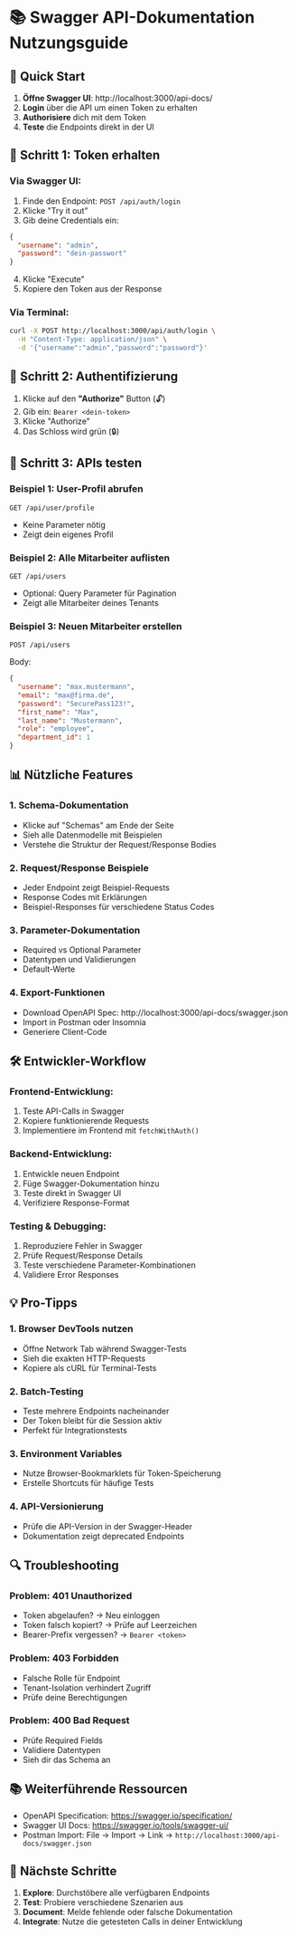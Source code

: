 # 📚 Swagger API-Dokumentation Nutzungsguide

## 🎯 Quick Start

1. **Öffne Swagger UI**: http://localhost:3000/api-docs/
2. **Login** über die API um einen Token zu erhalten
3. **Authorisiere** dich mit dem Token
4. **Teste** die Endpoints direkt in der UI

## 🔐 Schritt 1: Token erhalten

### Via Swagger UI:

1. Finde den Endpoint: `POST /api/auth/login`
2. Klicke "Try it out"
3. Gib deine Credentials ein:

```json
{
  "username": "admin",
  "password": "dein-passwort"
}
```

4. Klicke "Execute"
5. Kopiere den Token aus der Response

### Via Terminal:

```bash
curl -X POST http://localhost:3000/api/auth/login \
  -H "Content-Type: application/json" \
  -d '{"username":"admin","password":"password"}'
```

## 🔑 Schritt 2: Authentifizierung

1. Klicke auf den **"Authorize"** Button (🔓)
2. Gib ein: `Bearer <dein-token>`
3. Klicke "Authorize"
4. Das Schloss wird grün (🔒)

## 🧪 Schritt 3: APIs testen

### Beispiel 1: User-Profil abrufen

```
GET /api/user/profile
```

- Keine Parameter nötig
- Zeigt dein eigenes Profil

### Beispiel 2: Alle Mitarbeiter auflisten

```
GET /api/users
```

- Optional: Query Parameter für Pagination
- Zeigt alle Mitarbeiter deines Tenants

### Beispiel 3: Neuen Mitarbeiter erstellen

```
POST /api/users
```

Body:

```json
{
  "username": "max.mustermann",
  "email": "max@firma.de",
  "password": "SecurePass123!",
  "first_name": "Max",
  "last_name": "Mustermann",
  "role": "employee",
  "department_id": 1
}
```

## 📊 Nützliche Features

### 1. **Schema-Dokumentation**

- Klicke auf "Schemas" am Ende der Seite
- Sieh alle Datenmodelle mit Beispielen
- Verstehe die Struktur der Request/Response Bodies

### 2. **Request/Response Beispiele**

- Jeder Endpoint zeigt Beispiel-Requests
- Response Codes mit Erklärungen
- Beispiel-Responses für verschiedene Status Codes

### 3. **Parameter-Dokumentation**

- Required vs Optional Parameter
- Datentypen und Validierungen
- Default-Werte

### 4. **Export-Funktionen**

- Download OpenAPI Spec: http://localhost:3000/api-docs/swagger.json
- Import in Postman oder Insomnia
- Generiere Client-Code

## 🛠️ Entwickler-Workflow

### Frontend-Entwicklung:

1. Teste API-Calls in Swagger
2. Kopiere funktionierende Requests
3. Implementiere im Frontend mit `fetchWithAuth()`

### Backend-Entwicklung:

1. Entwickle neuen Endpoint
2. Füge Swagger-Dokumentation hinzu
3. Teste direkt in Swagger UI
4. Verifiziere Response-Format

### Testing & Debugging:

1. Reproduziere Fehler in Swagger
2. Prüfe Request/Response Details
3. Teste verschiedene Parameter-Kombinationen
4. Validiere Error Responses

## 💡 Pro-Tipps

### 1. **Browser DevTools nutzen**

- Öffne Network Tab während Swagger-Tests
- Sieh die exakten HTTP-Requests
- Kopiere als cURL für Terminal-Tests

### 2. **Batch-Testing**

- Teste mehrere Endpoints nacheinander
- Der Token bleibt für die Session aktiv
- Perfekt für Integrationstests

### 3. **Environment Variables**

- Nutze Browser-Bookmarklets für Token-Speicherung
- Erstelle Shortcuts für häufige Tests

### 4. **API-Versionierung**

- Prüfe die API-Version in der Swagger-Header
- Dokumentation zeigt deprecated Endpoints

## 🔍 Troubleshooting

### Problem: 401 Unauthorized

- Token abgelaufen? → Neu einloggen
- Token falsch kopiert? → Prüfe auf Leerzeichen
- Bearer-Prefix vergessen? → `Bearer <token>`

### Problem: 403 Forbidden

- Falsche Rolle für Endpoint
- Tenant-Isolation verhindert Zugriff
- Prüfe deine Berechtigungen

### Problem: 400 Bad Request

- Prüfe Required Fields
- Validiere Datentypen
- Sieh dir das Schema an

## 📚 Weiterführende Ressourcen

- OpenAPI Specification: https://swagger.io/specification/
- Swagger UI Docs: https://swagger.io/tools/swagger-ui/
- Postman Import: File → Import → Link → `http://localhost:3000/api-docs/swagger.json`

## 🎯 Nächste Schritte

1. **Explore**: Durchstöbere alle verfügbaren Endpoints
2. **Test**: Probiere verschiedene Szenarien aus
3. **Document**: Melde fehlende oder falsche Dokumentation
4. **Integrate**: Nutze die getesteten Calls in deiner Entwicklung
